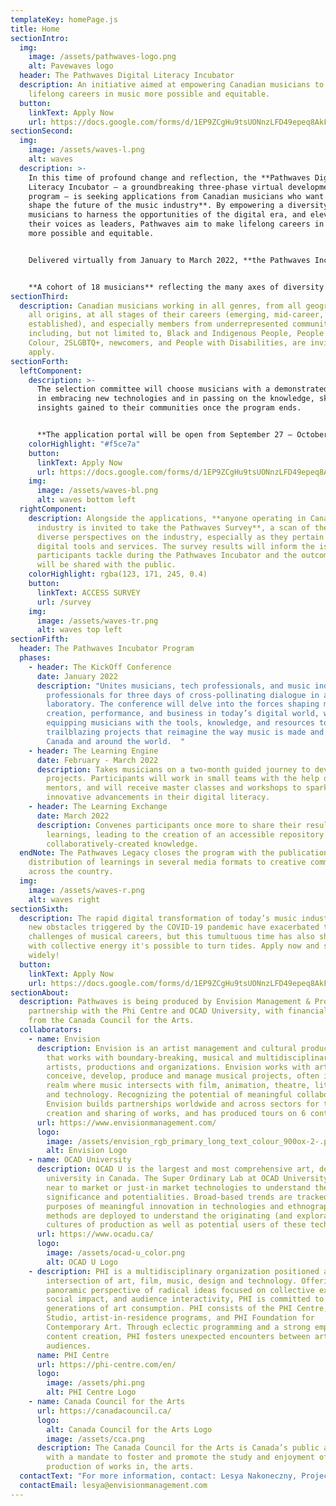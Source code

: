 ```yaml
---
templateKey: homePage.js
title: Home
sectionIntro:
  img:
    image: /assets/pathwaves-logo.png
    alt: Pavewaves logo
  header: The Pathwaves Digital Literacy Incubator
  description: An initiative aimed at empowering Canadian musicians to make
    lifelong careers in music more possible and equitable.
  button:
    linkText: Apply Now
    url: https://docs.google.com/forms/d/1EP9ZCgHu9tsUONnzLFD49epeq8AkFiIrf3TjIPu-a-M/viewform?edit_requested=true
sectionSecond:
  img:
    image: /assets/waves-l.png
    alt: waves
  description: >-
    In this time of profound change and reflection, the **Pathwaves Digital
    Literacy Incubator — a groundbreaking three-phase virtual development
    program — is seeking applications from Canadian musicians who want to help
    shape the future of the music industry**. By empowering a diversity of
    musicians to harness the opportunities of the digital era, and elevating
    their voices as leaders, Pathwaves aim to make lifelong careers in music
    more possible and equitable. 


    Delivered virtually from January to March 2022, **the Pathwaves Incubator consists of conferences, mentorship, master classes, workshops, individual work, and knowledge-exchange**.


    **A cohort of 18 musicians** reflecting the many axes of diversity in this country will be selected and paid for their participation. Together they will dive into today’s new technologies — from streaming software and VR live shows to NFTs and AI-assisted composition — with the goal of sparking new solutions-oriented thought surrounding the creation and sharing of music.
sectionThird:
  description: Canadian musicians working in all genres, from all geographies, of
    all origins, at all stages of their careers (emerging, mid-career, and
    established), and especially members from underrepresented communities,
    including, but not limited to, Black and Indigenous People, People of
    Colour, 2SLGBTQ+, newcomers, and People with Disabilities, are invited to
    apply.
sectionForth:
  leftComponent:
    description: >-
      The selection committee will choose musicians with a demonstrated interest
      in embracing new technologies and in passing on the knowledge, skills, and
      insights gained to their communities once the program ends.


      **The application portal will be open from September 27 — October 31.**
    colorHighlight: "#f5ce7a"
    button:
      linkText: Apply Now
      url: https://docs.google.com/forms/d/1EP9ZCgHu9tsUONnzLFD49epeq8AkFiIrf3TjIPu-a-M/viewform?edit_requested=true
    img:
      image: /assets/waves-bl.png
      alt: waves bottom left
  rightComponent:
    description: Alongside the applications, **anyone operating in Canada’s music
      industry is invited to take the Pathwaves Survey**, a scan of the nation’s
      diverse perspectives on the industry, especially as they pertain to
      digital tools and services. The survey results will inform the issues that
      participants tackle during the Pathwaves Incubator and the outcomes which
      will be shared with the public.
    colorHighlight: rgba(123, 171, 245, 0.4)
    button:
      linkText: ACCESS SURVEY
      url: /survey
    img:
      image: /assets/waves-tr.png
      alt: waves top left
sectionFifth:
  header: The Pathwaves Incubator Program
  phases:
    - header: The KickOff Conference
      date: January 2022
      description: "Unites musicians, tech professionals, and music industry
        professionals for three days of cross-pollinating dialogue in a virtual
        laboratory. The conference will delve into the forces shaping music
        creation, performance, and business in today’s digital world, while
        equipping musicians with the tools, knowledge, and resources to conceive
        trailblazing projects that reimagine the way music is made and shared in
        Canada and around the world.  "
    - header: The Learning Engine
      date: February - March 2022
      description: Takes musicians on a two-month guided journey to develop their
        projects. Participants will work in small teams with the help of
        mentors, and will receive master classes and workshops to spark
        innovative advancements in their digital literacy.
    - header: The Learning Exchange
      date: March 2022
      description: Convenes participants once more to share their results and
        learnings, leading to the creation of an accessible repository of
        collaboratively-created knowledge.
  endNote: The Pathwaves Legacy closes the program with the publication and
    distribution of learnings in several media formats to creative communities
    across the country.
  img:
    image: /assets/waves-r.png
    alt: waves right
sectionSixth:
  description: The rapid digital transformation of today’s music industry and the
    new obstacles triggered by the COVID-19 pandemic have exacerbated the
    challenges of musical careers, but this tumultuous time has also shown that
    with collective energy it's possible to turn tides. Apply now and share
    widely!
  button:
    linkText: Apply Now
    url: https://docs.google.com/forms/d/1EP9ZCgHu9tsUONnzLFD49epeq8AkFiIrf3TjIPu-a-M/viewform?edit_requested=true
sectionAbout:
  description: Pathwaves is being produced by Envision Management & Production in
    partnership with the Phi Centre and OCAD University, with financial support
    from the Canada Council for the Arts.
  collaborators:
    - name: Envision
      description: Envision is an artist management and cultural production company
        that works with boundary-breaking, musical and multidisciplinary
        artists, productions and organizations. Envision works with artists to
        conceive, develop, produce and manage musical projects, often in the
        realm where music intersects with film, animation, theatre, literature
        and technology. Recognizing the potential of meaningful collaborations,
        Envision builds partnerships worldwide and across sectors for the
        creation and sharing of works, and has produced tours on 6 continents.
      url: https://www.envisionmanagement.com/
      logo:
        image: /assets/envision_rgb_primary_long_text_colour_900ox-2-.png
        alt: Envision Logo
    - name: OCAD University
      description: OCAD U is the largest and most comprehensive art, design and media
        university in Canada. The Super Ordinary Lab at OCAD University looks at
        near to market or just-in market technologies to understand their social
        significance and potentialities. Broad-based trends are tracked for the
        purposes of meaningful innovation in technologies and ethnographic
        methods are deployed to understand the originating (and exploratory)
        cultures of production as well as potential users of these technologies.
      url: https://www.ocadu.ca/
      logo:
        image: /assets/ocad-u_color.png
        alt: OCAD U Logo
    - description: PHI is a multidisciplinary organization positioned at the
        intersection of art, film, music, design and technology. Offering a
        panoramic perspective of radical ideas focused on collective experience,
        social impact, and audience interactivity, PHI is committed to future
        generations of art consumption. PHI consists of the PHI Centre, PHI
        Studio, artist-in-residence programs, and PHI Foundation for
        Contemporary Art. Through eclectic programming and a strong emphasis on
        content creation, PHI fosters unexpected encounters between artists and
        audiences.
      name: PHI Centre
      url: https://phi-centre.com/en/
      logo:
        image: /assets/phi.png
        alt: PHI Centre Logo
    - name: Canada Council for the Arts
      url: https://canadacouncil.ca/
      logo:
        alt: Canada Council for the Arts Logo
        image: /assets/cca.png
      description: The Canada Council for the Arts is Canada’s public arts funder,
        with a mandate to foster and promote the study and enjoyment of, and the
        production of works in, the arts.
  contactText: "For more information, contact: Lesya Nakoneczny, Project Manager: "
  contactEmail: lesya@envisionmanagement.com
---
```

